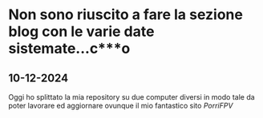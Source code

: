 # Non sono riuscito a fare la sezione blog con le varie date sistemate...c***o


## 10-12-2024

Oggi ho splittato la mia repository su due computer diversi in modo tale da poter lavorare ed aggiornare ovunque il mio fantastico sito *PorriFPV*